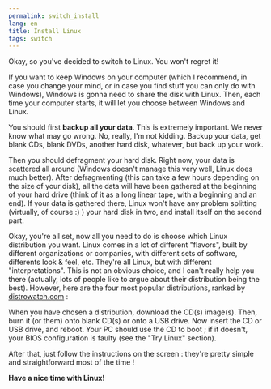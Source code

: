 ```yaml
---
permalink: switch_install
lang: en
title: Install Linux
tags: switch
---
```


Okay, so you've decided to switch to Linux. You won't regret it!

If you want to keep Windows on your computer (which I recommend, 
in case you change your mind, or in case you find stuff you can only do 
with Windows), Windows is gonna need to share the disk with Linux. 
Then, each time your computer starts, it will let you choose between 
Windows and Linux. 

You should first <b>backup all your data</b>. This is extremely 
important. We never know what may go wrong. No, really, I'm not 
kidding. Backup your data, get blank CDs, blank DVDs, another hard 
disk, whatever, but back up your work.

Then you should defragment your hard disk. Right now, your data 
is scattered all around (Windows doesn't manage this very well, 
Linux does much better). After defragmenting (this can take a few 
hours depending on the size of your disk), all the data will have 
been gathered at the beginning of your hard drive (think of it as a 
long linear tape, with a beginning and an end). If your data is gathered 
there, Linux won't have any problem splitting (virtually, of course :) ) 
your hard disk in two, and install itself on the second part. 

Okay, you're all set, now all you need to do is choose which 
Linux distribution you want. Linux comes in a lot of different 
"flavors", built by different organizations or companies, with 
different sets of software, differents look & feel, etc. They're all 
Linux, but with different "interpretations". This is not an obvious 
choice, and I can't really help you there (actually, lots of 
people like to argue about their distribution being the best). 
However, here are the four most popular distributions, ranked by <a 
href="http://www.distrowatch.com">distrowatch.com</a> :

<? make_distros_table() ?>

When you have chosen a distribution, download the CD(s) image(s). 
Then, burn it (or them) onto blank CD(s) or onto a USB drive.
Now insert the CD or USB drive, and reboot. Your PC should use the CD to boot ; if it doesn't, 
your BIOS configuration is faulty (see the "Try Linux" section).

After that, just follow the instructions on the screen : they're 
pretty simple and straightforward most of the time !

<b>Have a nice time with Linux!</b>

